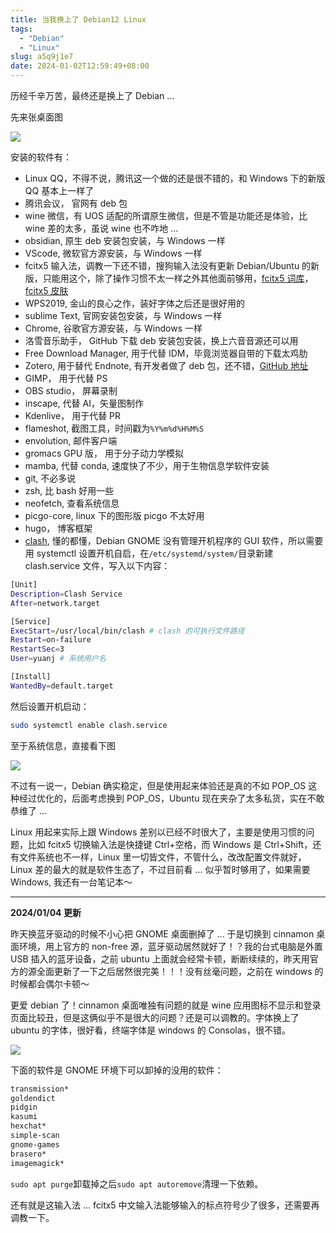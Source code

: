 ```yaml
---
title: 当我换上了 Debian12 Linux
tags:
  - "Debian"
  - "Linux"
slug: a5q9j1e7
date: 2024-01-02T12:59:49+08:00
---
```


历经千辛万苦，最终还是换上了 Debian ...

<!--more-->

先来张桌面图

![](https://gcore.jsdelivr.net/gh/yuanj82/static/blog/202401021323392.png)

安装的软件有：

- Linux QQ，不得不说，腾讯这一个做的还是很不错的，和 Windows 下的新版 QQ 基本上一样了
- 腾讯会议， 官网有 deb 包
- wine 微信，有 UOS 适配的所谓原生微信，但是不管是功能还是体验，比 wine 差的太多，虽说 wine 也不咋地 ...
- obsidian, 原生 deb 安装包安装，与 Windows 一样
- VScode, 微软官方源安装，与 Windows 一样
- fcitx5 输入法，调教一下还不错，搜狗输入法没有更新 Debian/Ubuntu 的新版，只能用这个，除了操作习惯不太一样之外其他面前够用，[fcitx5 词库](https://github.com/wuhgit/CustomPinyinDictionary)，[fcitx5 皮肤](https://github.com/sxqsfun/fcitx5-sogou-themes)
- WPS2019, 金山的良心之作，装好字体之后还是很好用的
- sublime Text, 官网安装包安装，与 Windows 一样
- Chrome, 谷歌官方源安装，与 Windows 一样
- 洛雪音乐助手， GitHub 下载 deb 安装包安装，换上六音音源还可以用
- Free Download Manager, 用于代替 IDM，毕竟浏览器自带的下载太鸡肋
- Zotero, 用于替代 Endnote, 有开发者做了 deb 包，还不错，[GitHub 地址](https://github.com/retorquere/zotero-deb)
- GIMP， 用于代替 PS
- OBS studio， 屏幕录制
- inscape, 代替 AI，矢量图制作
- Kdenlive， 用于代替 PR
- flameshot, 截图工具，时间戳为`%Y%m%d%H%M%S`
- envolution, 邮件客户端
- gromacs GPU 版， 用于分子动力学模拟
- mamba, 代替 conda, 速度快了不少，用于生物信息学软件安装
- git, 不必多说
- zsh, 比 bash 好用一些
- neofetch, 查看系统信息
- picgo-core, linux 下的图形版 picgo 不太好用
- hugo， 博客框架
- [clash](https://github.com/doreamon-design/clash), 懂的都懂，Debian GNOME 没有管理开机程序的 GUI 软件，所以需要用 systemctl 设置开机自启，在`/etc/systemd/system/`目录新建 clash.service 文件，写入以下内容：

```bash
[Unit]
Description=Clash Service
After=network.target

[Service]
ExecStart=/usr/local/bin/clash # clash 的可执行文件路径
Restart=on-failure
RestartSec=3
User=yuanj # 系统用户名

[Install]
WantedBy=default.target
```

然后设置开机启动：

```bash
sudo systemctl enable clash.service 
```

至于系统信息，直接看下图

![](https://gcore.jsdelivr.net/gh/yuanj82/static/blog/202401021340831.png)

不过有一说一，Debian 确实稳定，但是使用起来体验还是真的不如 POP_OS 这种经过优化的，后面考虑换到 POP_OS，Ubuntu 现在夹杂了太多私货，实在不敢恭维了 ...

Linux 用起来实际上跟 Windows 差别以已经不时很大了，主要是使用习惯的问题，比如 fcitx5 切换输入法是快捷键 Ctrl+空格，而 Windows 是 Ctrl+Shift，还有文件系统也不一样，Linux 里一切皆文件，不管什么，改改配置文件就好，Linux 差的最大的就是软件生态了，不过目前看 ... 似乎暂时够用了，如果需要 Windows, 我还有一台笔记本～

---

**2024/01/04 更新**

昨天换蓝牙驱动的时候不小心把 GNOME 桌面删掉了 ... 于是切换到 cinnamon 桌面环境，用上官方的 non-free 源，蓝牙驱动居然就好了！？我的台式电脑是外置 USB 插入的蓝牙设备，之前 ubuntu 上面就会经常卡顿，断断续续的，昨天用官方的源全面更新了一下之后居然很完美！！！没有丝毫问题，之前在 windows 的时候都会偶尔卡顿～

更爱 debian 了！cinnamon 桌面唯独有问题的就是 wine 应用图标不显示和登录页面比较丑，但是这俩似乎不是很大的问题？还是可以调教的。字体换上了 ubuntu 的字体，很好看，终端字体是 windows 的 Consolas，很不错。

![](https://cdn.jsdelivr.net/gh/yuanj82/static/blog/20240104105911.png)

下面的软件是 GNOME 环境下可以卸掉的没用的软件：

```bash
transmission*
goldendict
pidgin
kasumi
hexchat*
simple-scan
gnome-games
brasero*
imagemagick*
```
`sudo apt purge`卸载掉之后`sudo apt autoremove`清理一下依赖。

还有就是这输入法 ... fcitx5 中文输入法能够输入的标点符号少了很多，还需要再调教一下。